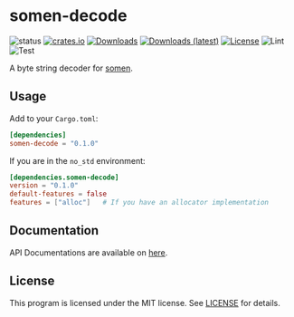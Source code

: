# somen-decode
![status](https://img.shields.io/badge/status-Active-brightgreen?style=flat-square)
[![crates.io](https://img.shields.io/crates/v/somen-decode?style=flat-square)](https://crates.io/crates/somen-language)
[![Downloads](https://img.shields.io/crates/d/somen-decode?style=flat-square)](https://crates.io/crates/somen-language)
[![Downloads (latest)](https://img.shields.io/crates/dv/somen-decode?style=flat-square)](https://crates.io/crates/somen-language)
[![License](https://img.shields.io/crates/l/somen-decode?style=flat-square)](https://github.com/watcol/somen-language/blob/main/LICENSE)
![Lint](https://img.shields.io/github/workflow/status/watcol/somen-decode/Lint?label=lint&style=flat-square)
![Test](https://img.shields.io/github/workflow/status/watcol/somen-decode/Test?label=test&style=flat-square)

A byte string decoder for [somen](https://github.com/watcol/somen).

## Usage
Add to your `Cargo.toml`:
```toml
[dependencies]
somen-decode = "0.1.0"
```

If you are in the `no_std` environment:
```toml
[dependencies.somen-decode]
version = "0.1.0"
default-features = false
features = ["alloc"]   # If you have an allocator implementation
```

## Documentation
API Documentations are available on [here](https://docs.rs/somen-decode).

## License
This program is licensed under the MIT license.
See [LICENSE](https://github.com/watcol/somen-decode/blob/main/LICENSE) for details.
